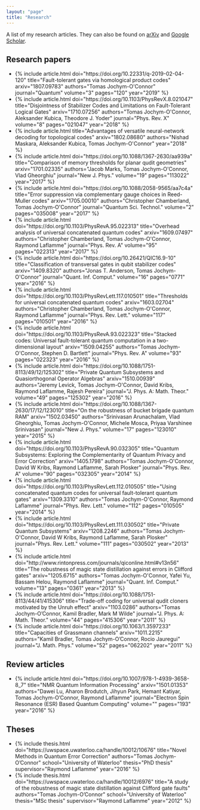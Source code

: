```yaml
---
layout: "page"
title: "Research"
---
```


A list of my research articles. They can also be found on [arXiv](https://arxiv.org/search/?searchtype=author&query=Jochym-O%27Connor%2C+T) and [Google Scholar](https://scholar.google.ca/citations?user=eZhvZL4AAAAJ&hl=en).

## Research papers
<ul>
  <li>
    {% include article.html
        doi="https://doi.org/10.22331/q-2019-02-04-120"
        title="Fault-tolerant gates via homological product codes"  
        arxiv="1807.09783"
        authors="Tomas Jochym-O'Connor"
        journal="Quantum"
        volume="3"
        pages="120"
        year="2019"
    %}
  </li>
  <li>
    {% include article.html
        doi="https://doi.org/10.1103/PhysRevX.8.021047"
        title="Disjointness of Stabilizer Codes and Limitations on Fault-Tolerant Logical Gates"  
        arxiv="1710.07256"
        authors="Tomas Jochym-O'Connor, Aleksander Kubica, Theodore J. Yoder"
        journal="Phys. Rev. X"
        volume="8"
        pages="021047"
        year="2018"
    %}
  </li>
  <li>
    {% include article.html
        title="Advantages of versatile neural-network decoding for topological codes"  
        arxiv="1802.08680"
        authors="Nishad Maskara, Aleksander Kubica, Tomas Jochym-O'Connor"
        year="2018"
    %}
  </li>
  <li>
    {% include article.html
        doi="https://doi.org/10.1088/1367-2630/aa939a"
        title="Comparison of memory thresholds for planar qudit geometries"  
        arxiv="1701.02335"
        authors="Jacob Marks, Tomas Jochym-O'Connor, Vlad Gheorghiu"
        journal="New J. Phys."
        volume="19"
        pages="113022"
        year="2017"
    %}
  </li>
  <li>
    {% include article.html
        doi="https://doi.org/10.1088/2058-9565/aa7c4a"
        title="Error suppression via complementary gauge choices in Reed-Muller codes"  
        arxiv="1705.00010"
        authors="Christopher Chamberland, Tomas Jochym-O'Connor"
        journal="Quantum Sci. Technol."
        volume="2"
        pages="035008"
        year="2017"
    %}
  </li>
  <li>
    {% include article.html
        doi="https://doi.org/10.1103/PhysRevA.95.022313"
        title="Overhead analysis of universal concatenated quantum codes"  
        arxiv="1609.07497"
        authors="Christopher Chamberland, Tomas Jochym-O'Connor, Raymond Laflamme"
        journal="Phys. Rev. A"
        volume="95"
        pages="022313"
        year="2017"
    %}
  </li>
  <li>
    {% include article.html
        doi="https://doi.org/10.26421/QIC16.9-10"
        title="Classification of transversal gates in qubit stabilizer codes"  
        arxiv="1409.8320"
        authors="Jonas T. Anderson, Tomas Jochym-O'Connor"
        journal="Quant. Inf. Comput."
        volume="16"
        pages="0771"
        year="2016"
    %}
  </li>
  <li>
    {% include article.html
        doi="https://doi.org/10.1103/PhysRevLett.117.010501"
        title="Thresholds for universal concatenated quantum codes"  
        arxiv="1603.02704"
        authors="Christopher Chamberland, Tomas Jochym-O'Connor, Raymond Laflamme"
        journal="Phys. Rev. Lett."
        volume="117"
        pages="010501"
        year="2016"
    %}
  </li>
  <li>
    {% include article.html
        doi="https://doi.org/10.1103/PhysRevA.93.022323"
        title="Stacked codes: Universal fault-tolerant quantum computation in a two-dimensional layout"  
        arxiv="1509.04255"
        authors="Tomas Jochym-O'Connor, Stephen D. Bartlett"
        journal="Phys. Rev. A"
        volume="93"
        pages="022323"
        year="2016"
    %}
  </li>
  <li>
    {% include article.html
        doi="https://doi.org/10.1088/1751-8113/49/12/125302"
        title="Private Quantum Subsystems and Quasiorthogonal Operator Algebras"  
        arxiv="1510.00939"
        authors="Jeremy Levick, Tomas Jochym-O'Connor, David Kribs, Raymond Laflamme, Rajesh Pereira"
        journal="J. Phys. A: Math. Theor."
        volume="49"
        pages="125302"
        year="2016"
    %}
  </li>
  <li>
    {% include article.html
        doi="https://doi.org/10.1088/1367-2630/17/12/123010"
        title="On the robustness of bucket brigade quantum RAM"  
        arxiv="1502.03450"
        authors="Srinivasan Arunachalam, Vlad Gheorghiu, Tomas Jochym-O'Connor, Michele Mosca, Priyaa Varshinee Srinivasan"
        journal="New J. Phys."
        volume="17"
        pages="123010"
        year="2015"
    %}
  </li>
  <li>
    {% include article.html
        doi="https://doi.org/10.1103/PhysRevA.90.032305"
        title="Quantum Subsystems: Exploring the Complementarity of Quantum Privacy and Error Correction"  
        arxiv="1405.1798"
        authors="Tomas Jochym-O'Connor, David W Kribs, Raymond Laflamme, Sarah Plosker"
        journal="Phys. Rev. A"
        volume="90"
        pages="032305"
        year="2014"
    %}
  </li>
  <li>
    {% include article.html
        doi="https://doi.org/10.1103/PhysRevLett.112.010505"
        title="Using concatenated quantum codes for universal fault-tolerant quantum gates"  
        arxiv="1309.3310"
        authors="Tomas Jochym-O'Connor, Raymond Laflamme"
        journal="Phys. Rev. Lett."
        volume="112"
        pages="010505"
        year="2014"
    %}
  </li>
  <li>
    {% include article.html
        doi="https://doi.org/10.1103/PhysRevLett.111.030502"
        title="Private Quantum Subsystems"  
        arxiv="1208.2246"
        authors="Tomas Jochym-O'Connor, David W Kribs, Raymond Laflamme, Sarah Plosker"
        journal="Phys. Rev. Lett."
        volume="111"
        pages="030502"
        year="2013"
    %}
  </li>
  <li>
    {% include article.html
        doi="http://www.rintonpress.com/journals/qiconline.html#v13n56"
        title="The robustness of magic state distillation against errors in Clifford gates"  
        arxiv="1205.6715"
        authors="Tomas Jochym-O'Connor, Yafei Yu, Bassam Helou, Raymond Laflamme"
        journal="Quant. Inf. Comput."
        volume="13"
        pages="0361"
        year="2013"
    %}
  </li>
  <li>
    {% include article.html
        doi="https://doi.org/10.1088/1751-8113/44/41/415306"
        title="Trade-off coding for universal qudit cloners motivated by the Unruh effect"  
        arxiv="1103.0286"
        authors="Tomas Jochym-O’Connor, Kamil Bradler, Mark M Wilde"
        journal="J. Phys. A: Math. Theor."
        volume="44"
        pages="415306"
        year="2011"
    %}
  </li>
  <li>
    {% include article.html
        doi="https://doi.org/10.1063/1.3597233"
        title="Capacities of Grassmann channels"  
        arxiv="1011.2215"
        authors="Kamil Bradler, Tomas Jochym-O’Connor, Rocio Jauregui"
        journal="J. Math. Phys."
        volume="52"
        pages="062202"
        year="2011"
    %}
  </li>
</ul>

## Review articles
<ul>
<li>
  {% include article.html
      doi="https://doi.org/10.1007/978-1-4939-3658-8_7"
      title="NMR Quantum Information Processing"  
      arxiv="1501.01353"
      authors="Dawei Lu, Aharon Brodutch, Jihyun Park, Hemant Katiyar, Tomas Jochym-O’Connor, Raymond Laflamme"
      journal="Electron Spin Resonance (ESR) Based Quantum Computing"
      volume=""
      pages="193"
      year="2016"
  %}
</li>
</ul>

## Theses
<ul>
  <li>
    {% include thesis.html
        doi="https://uwspace.uwaterloo.ca/handle/10012/10676"
        title="Novel Methods in Quantum Error Correction"  
        authors="Tomas Jochym-O’Connor"
        school="University of Waterloo"
        thesis="PhD thesis"
        supervisor="Raymond Laflamme"
        year="2016"
    %}
  </li>
  <li>
    {% include thesis.html
        doi="https://uwspace.uwaterloo.ca/handle/10012/6976"
        title="A study of the robustness of magic state distillation against Clifford gate faults"  
        authors="Tomas Jochym-O’Connor"
        school="University of Waterloo"
        thesis="MSc thesis"
        supervisor="Raymond Laflamme"
        year="2012"
    %}
  </li>
</ul>
